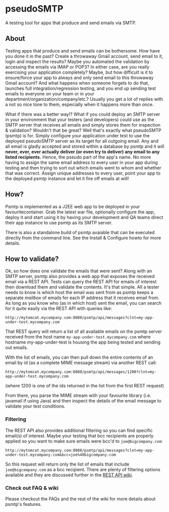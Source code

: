 # pseudoSMTP
A testing tool for apps that produce and send emails via SMTP.

## About
Testing apps that produce and send emails can be bothersome.  How have you done it in the past?  Create a throwaway Gmail account, send email to it, login and inspect the results?  Maybe you automated the validation by accessing the emails via IMAP or POP3?  In either case, are you really exercising your application completely?  Maybe, but how difficult is it to ensure/force your app to always and only send email to this throwaway Gmail account?  And what happens when someone forgets to do that, launches full integration/regression testing, and you end up sending test emails to everyone on your team or in your department/organization/company/etc.?  Usually you get a lot of replies with a not so nice tone to them, especially when it happens more than once.

What if there was a better way!?  What if you could deploy an SMTP server in your environment that your testers (and developers) could use as the SMTP server that receives all emails and simply stores them for inspection & validation?  Wouldn't that be great?  Well that's exactly what pseudoSMTP (psmtp) is for.  Simply configure your application under test to use the deployed pseudoSMTP server as its target for all outgoing email.  Any and all email is gladly accepted and stored within a database by psmtp and it will **never, ever, ever actually deliver (or even try to deliver) any email to any listed recipients.**  Hence, the pseudo part of the app's name.  No more having to assign the same email address to every user in your app during testing and then trying to sort out which emails went to whom and whether that was correct.  Assign unique addresses to every user, point your app to the deployed psmtp instance and let it fire off emails at will!

## How?
Psmtp is implemented as a J2EE web app to be deployed in your favouritecontainer.  Grab the latest war file, optionally configure the app, deploy it and start using it by having your development and QA teams direct their app instance to use psmtp as its SMTP server.

There is also a standalone build of psmtp avaiable that can be executed directly from the command line.  See the Install & Configure howto for more details.

## How to validate?
Ok, so how does one validate the emails that were sent?  Along with an SMTP server, psmtp also provides a web app that exposes the received email via a REST API.  Tests can query the REST API for emails of interest then download them and validate the contents.  It's that simple.  All a tester needs to know is which host the email was sent from as psmtp keeps a separate *mailbox* of emails for each IP address that it receives email from.  As long as you know who (as in which host) sent the email, you can search for it quite easily via the REST API with queries like:

```
http://mytomcat.mycompany.com:8080/psmtp/api/messages?clnt=my-app-under-test.mycompany.com
```

That REST query will return a list of all available emails on the psmtp server received from the host name `my-app-under-test.mycompany.com` where hostname my-app-under-test is housing the app being tested and sending out emails.

With the list of emails, you can then pull down the entire contents of an email by id (as a complete MIME message stream) via another REST call:

```
http://mytomcat.mycompany.com:8080/psmtp/api/messages/1200?clnt=my-app-under-test.mycompany.com
```
(where 1200 is one of the ids returned in the list from the first REST request)

From there, you parse the MIME stream with your favourite library (i.e. javamail if using Java) and then inspect the details of the email message to validate your test conditions.

### Filtering
The REST API also provides additional filtering so you can find specific email(s) of interest.  Maybe your testing that bcc recipients are properly applied so you want to make sure emails were bcc'd to `joe@bigcompany.com`:

```
http://mytomcat.mycompany.com:8080/psmtp/api/messages?clnt=my-app-under-test.mycompany.com&bcc=joe%40bigcompany.com
```

So this request will return only the list of emails that include `joe@bigcompany.com` as a bcc recipient.  There are plenty of filtering options available and they are discussed further in the [REST API wiki](https://github.com/Slugger/pseudosmtp/wiki/REST-API).

### Check out FAQ & wiki

Please checkout the FAQs and the rest of the wiki for more details about psmtp's features.
